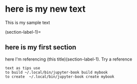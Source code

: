 # here is my new text

This is my sample text

(section-label-1)=
## here is my first section 

here I'm referencing (this title)(section-label-1). Try a reference [](section-label-1)

```{tip}
text as tips use 
to build ~/.local/bin/jupyter-book build mybook
to create  ~/.local/bin/jupyter-book create mybook
```